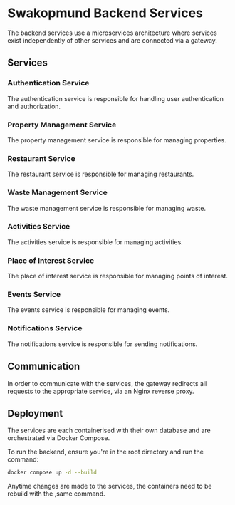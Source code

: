 # Swakopmund Backend Services

The backend services use a microservices architecture where services exist independently of other services and are connected via a gateway.

## Services

### Authentication Service

The authentication service is responsible for handling user authentication and authorization.

### Property Management Service

The property management service is responsible for managing properties.

### Restaurant Service

The restaurant service is responsible for managing restaurants.

### Waste Management Service

The waste management service is responsible for managing waste.

### Activities Service

The activities service is responsible for managing activities.

### Place of Interest Service

The place of interest service is responsible for managing points of interest.

### Events Service

The events service is responsible for managing events.

### Notifications Service

The notifications service is responsible for sending notifications.

## Communication

In order to communicate with the services, the gateway redirects all requests to the appropriate service, via an Nginx reverse proxy.

## Deployment

The services are each containerised with their own database and are orchestrated via Docker Compose.

To run the backend, ensure you're in the root directory and run the command:
```bash
docker compose up -d --build
```

Anytime changes are made to the services, the containers need to be rebuild with the ,same command.
